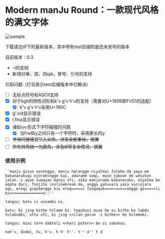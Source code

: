 # Modern manJu Round：一款现代风格的满文字体

![sample](/Users/yongze/Documents/GitHub/modern-manju-round/img/sample.png)

下载请见ttf下的最新版本，其中带有test后缀的是还未发布的版本

目前版本：0.3

- -i的支持
- 新增对单、双、四qik，冒号、引号的支持

已知问题（打勾表示test后缀版本中已解决）

- [ ]  无标点符号和ASCII支持
- [x] 对于kgh的阴性词形和k'v g'v h'v的支持（需要对U+180B即FVS1的适配）
  - [x] k'v g'v h'v采用U+180C
- [x] g'.init显示错误
- [x] l.fina显示错误
- [x] 诸如᠊ᠸᠠᠶ᠊形式下字符碰撞的问题
  - [x] 当f/w和y之间只有一个字符时，采用更长的y
- [ ] ~~字母间接缝宜引入尖角，涉及全部重绘，搁置~~
- [ ] ~~所有转角统一为圆角，涉及ᠪᠣ等复杂情况，搁置~~

### 使用示例

```
``manju gisun serengga, manju halangge niyalmai fulehe da yaya we bahanarakvqi ojorakvngge kai, adarame seqi, muse jabxan de wesihun jalan -i ayan suwayan manju ofi, aika manjurame bahanarakv, niyalma be aqaha dari, fonjiha \nolinebreak de, angga gahvxara yasa xarinjara oqi, ereqi giqukengge biu ereq=====i fanqaquk==========angge ge=====li bi===============o::''

tangsu: batu si ainambi ni.

batu: bi jing bithe hvlame bi. taqibusi muse be xu bithe be labdu hvlabumbi, uttu ofi, bi jing <<ilan gurun -i bithe>> be hvlamebi.

tangsu: mini tere dabteli <<hari poter>> be si sabuhau.

neh'v, dvmbi, hv, h'v. h h' h''. t'' d'' t d 
```

